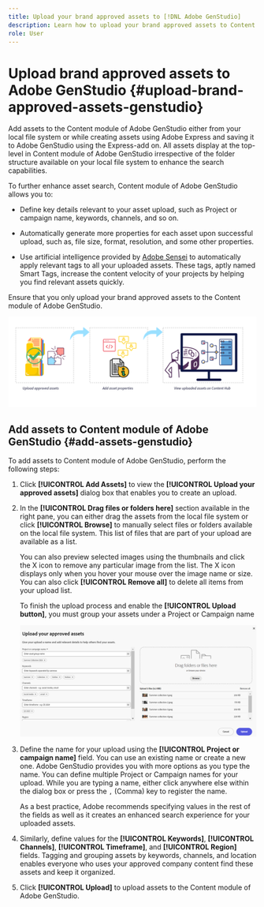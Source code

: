 ```yaml
---
title: Upload your brand approved assets to [!DNL Adobe GenStudio]
description: Learn how to upload your brand approved assets to Content module of GenStudio
role: User
---
```


# Upload brand approved assets to Adobe GenStudio {#upload-brand-approved-assets-genstudio}

Add assets to the Content module of Adobe GenStudio either from your local file system or while creating assets using Adobe Express and saving it to Adobe GenStudio using the Express-add on. All assets display at the top-level in Content module of Adobe GenStudio irrespective of the folder structure available on your local file system to enhance the search capabilities.

To further enhance asset search, Content module of Adobe GenStudio allows you to:

* Define key details relevant to your asset upload, such as Project or campaign name, keywords, channels, and so on. 

* Automatically generate more properties for each asset upon successful upload, such as, file size, format, resolution, and some other properties.

* Use artificial intelligence provided by [Adobe Sensei](https://www.adobe.com/sensei.html) to automatically apply relevant tags to all your uploaded assets. These tags, aptly named Smart Tags, increase the content velocity of your projects by helping you find relevant assets quickly.

Ensure that you only upload your brand approved assets to the Content module of Adobe GenStudio.

![Upload brand approved assets](assets/upload-brand-approved-assets.png)

## Add assets to Content module of Adobe GenStudio {#add-assets-genstudio}

To add assets to Content module of Adobe GenStudio, perform the following steps:

1. Click **[!UICONTROL Add Assets]** to view the **[!UICONTROL Upload your approved assets]** dialog box that enables you to create an upload.

1. In the **[!UICONTROL Drag files or folders here]** section available in the right pane, you can either drag the assets from the local file system or click **[!UICONTROL Browse]** to manually select files or folders available on the local file system. This list of files that are part of your upload are available as a list. 

   
   You can also preview selected images using the thumbnails and click the X icon to remove any particular image from the list. The X icon displays only when you hover your mouse over the image name or size. You can also click **[!UICONTROL Remove all]** to delete all items from your upload list.

   To finish the upload process and enable the **[!UICONTROL Upload button]**, you must group your assets under a Project or Campaign name
   
   ![Upload assets to content module GenStudio](assets/upload-assets-content-module-genstudio.png)

1. Define the name for your upload using the **[!UICONTROL Project or campaign name]** field. You can use an existing name or create a new one. Adobe GenStudio provides you with more options as you type the name. You can define multiple Project or Campaign names for your upload. While you are typing a name, either click anywhere else within the dialog box or press the `,` (Comma) key to register the name.

   As a best practice, Adobe recommends specifying values in the rest of the fields as well as it creates an enhanced search experience for your uploaded assets.
1. Similarly, define values for the **[!UICONTROL Keywords]**, **[!UICONTROL Channels]**, **[!UICONTROL Timeframe]**, and **[!UICONTROL Region]** fields. Tagging and grouping assets by keywords, channels, and location enables everyone who uses your approved company content find these assets and keep it organized.

1. Click **[!UICONTROL Upload]** to upload assets to the Content module of Adobe GenStudio.

